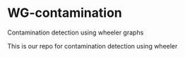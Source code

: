 # WG-contamination

Contamination detection using wheeler graphs

This is our repo for contamination detection using wheeler
